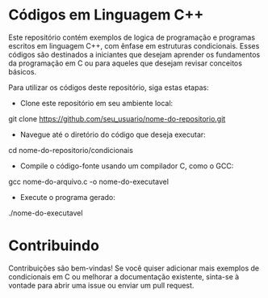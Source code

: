 # Códigos em Linguagem C++

Este repositório contém exemplos de logica de programação e programas escritos em linguagem C++, com ênfase em estruturas condicionais. Esses códigos são destinados a iniciantes que desejam aprender os fundamentos da programação em C ou para aqueles que desejam revisar conceitos básicos.

Para utilizar os códigos deste repositório, siga estas etapas:

- Clone este repositório em seu ambiente local:

git clone https://github.com/seu_usuario/nome-do-repositorio.git

- Navegue até o diretório do código que deseja executar:

cd nome-do-repositorio/condicionais

- Compile o código-fonte usando um compilador C, como o GCC:

gcc nome-do-arquivo.c -o nome-do-executavel

- Execute o programa gerado:

./nome-do-executavel

# Contribuindo
Contribuições são bem-vindas! Se você quiser adicionar mais exemplos de condicionais em C ou melhorar a documentação existente, sinta-se à vontade para abrir uma issue ou enviar um pull request.
